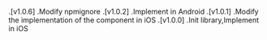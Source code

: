 <!--
 * @Description: file content
 * @Author: wanglh
 * @Date: 2019-03-29 11:37:07
 * @LastEditors: wanglh
 * @LastEditTime: 2020-10-15 16:10:36
-->
.[v1.0.6]  .Modify npmignore
.[v1.0.2]  .Implement in Android
.[v1.0.1]  .Modify the implementation of the component in iOS
.[v1.0.0]  .Init library,Implement in iOS
